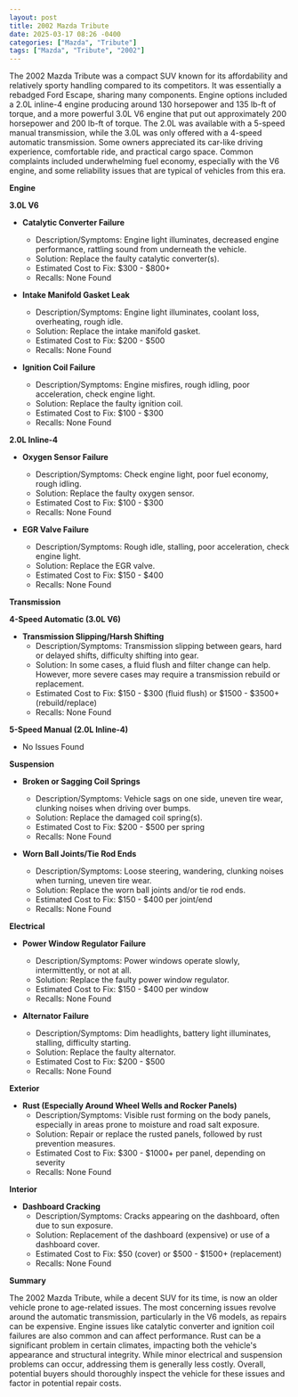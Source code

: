 ```yaml
---
layout: post
title: 2002 Mazda Tribute
date: 2025-03-17 08:26 -0400
categories: ["Mazda", "Tribute"]
tags: ["Mazda", "Tribute", "2002"]
---
```

The 2002 Mazda Tribute was a compact SUV known for its affordability and relatively sporty handling compared to its competitors. It was essentially a rebadged Ford Escape, sharing many components. Engine options included a 2.0L inline-4 engine producing around 130 horsepower and 135 lb-ft of torque, and a more powerful 3.0L V6 engine that put out approximately 200 horsepower and 200 lb-ft of torque. The 2.0L was available with a 5-speed manual transmission, while the 3.0L was only offered with a 4-speed automatic transmission. Some owners appreciated its car-like driving experience, comfortable ride, and practical cargo space. Common complaints included underwhelming fuel economy, especially with the V6 engine, and some reliability issues that are typical of vehicles from this era.

**Engine**

**3.0L V6**

*   **Catalytic Converter Failure**
    *   Description/Symptoms: Engine light illuminates, decreased engine performance, rattling sound from underneath the vehicle.
    *   Solution: Replace the faulty catalytic converter(s).
    *   Estimated Cost to Fix: $300 - $800+
    *   Recalls: None Found

*   **Intake Manifold Gasket Leak**
    *   Description/Symptoms: Engine light illuminates, coolant loss, overheating, rough idle.
    *   Solution: Replace the intake manifold gasket.
    *   Estimated Cost to Fix: $200 - $500
    *   Recalls: None Found

*   **Ignition Coil Failure**
    *   Description/Symptoms: Engine misfires, rough idling, poor acceleration, check engine light.
    *   Solution: Replace the faulty ignition coil.
    *   Estimated Cost to Fix: $100 - $300
    *   Recalls: None Found

**2.0L Inline-4**

*   **Oxygen Sensor Failure**
    *   Description/Symptoms: Check engine light, poor fuel economy, rough idling.
    *   Solution: Replace the faulty oxygen sensor.
    *   Estimated Cost to Fix: $100 - $300
    *   Recalls: None Found

*   **EGR Valve Failure**
    *   Description/Symptoms: Rough idle, stalling, poor acceleration, check engine light.
    *   Solution: Replace the EGR valve.
    *   Estimated Cost to Fix: $150 - $400
    *   Recalls: None Found

**Transmission**

**4-Speed Automatic (3.0L V6)**

*   **Transmission Slipping/Harsh Shifting**
    *   Description/Symptoms: Transmission slipping between gears, hard or delayed shifts, difficulty shifting into gear.
    *   Solution: In some cases, a fluid flush and filter change can help. However, more severe cases may require a transmission rebuild or replacement.
    *   Estimated Cost to Fix: $150 - $300 (fluid flush) or $1500 - $3500+ (rebuild/replace)
    *   Recalls: None Found

**5-Speed Manual (2.0L Inline-4)**

*   No Issues Found

**Suspension**

*   **Broken or Sagging Coil Springs**
    *   Description/Symptoms: Vehicle sags on one side, uneven tire wear, clunking noises when driving over bumps.
    *   Solution: Replace the damaged coil spring(s).
    *   Estimated Cost to Fix: $200 - $500 per spring
    *   Recalls: None Found

*   **Worn Ball Joints/Tie Rod Ends**
    *   Description/Symptoms: Loose steering, wandering, clunking noises when turning, uneven tire wear.
    *   Solution: Replace the worn ball joints and/or tie rod ends.
    *   Estimated Cost to Fix: $150 - $400 per joint/end
    *   Recalls: None Found

**Electrical**

*   **Power Window Regulator Failure**
    *   Description/Symptoms: Power windows operate slowly, intermittently, or not at all.
    *   Solution: Replace the faulty power window regulator.
    *   Estimated Cost to Fix: $150 - $400 per window
    *   Recalls: None Found

*   **Alternator Failure**
    *   Description/Symptoms: Dim headlights, battery light illuminates, stalling, difficulty starting.
    *   Solution: Replace the faulty alternator.
    *   Estimated Cost to Fix: $200 - $500
    *   Recalls: None Found

**Exterior**

*   **Rust (Especially Around Wheel Wells and Rocker Panels)**
    *   Description/Symptoms: Visible rust forming on the body panels, especially in areas prone to moisture and road salt exposure.
    *   Solution: Repair or replace the rusted panels, followed by rust prevention measures.
    *   Estimated Cost to Fix: $300 - $1000+ per panel, depending on severity
    *   Recalls: None Found

**Interior**

*   **Dashboard Cracking**
    *   Description/Symptoms: Cracks appearing on the dashboard, often due to sun exposure.
    *   Solution: Replacement of the dashboard (expensive) or use of a dashboard cover.
    *   Estimated Cost to Fix: $50 (cover) or $500 - $1500+ (replacement)
    *   Recalls: None Found

**Summary**

The 2002 Mazda Tribute, while a decent SUV for its time, is now an older vehicle prone to age-related issues. The most concerning issues revolve around the automatic transmission, particularly in the V6 models, as repairs can be expensive. Engine issues like catalytic converter and ignition coil failures are also common and can affect performance. Rust can be a significant problem in certain climates, impacting both the vehicle's appearance and structural integrity. While minor electrical and suspension problems can occur, addressing them is generally less costly. Overall, potential buyers should thoroughly inspect the vehicle for these issues and factor in potential repair costs.

